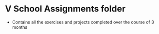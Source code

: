 # V School Assignments folder

- Contains all the exercises and projects completed over the course of 3 months
